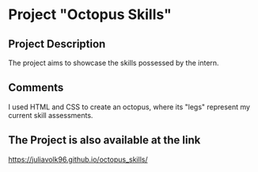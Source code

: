 # Project "Octopus Skills"

## Project Description
The project aims to showcase the skills possessed by the intern.

## Comments
I used HTML and CSS to create an octopus, where its "legs" represent my current skill assessments.

## The Project is also available at the link
https://juliavolk96.github.io/octopus_skills/